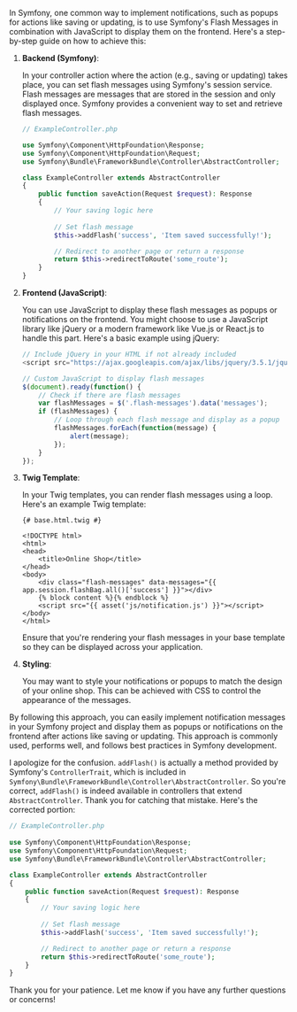 In Symfony, one common way to implement notifications, such as popups for actions like saving or updating, is to use Symfony's Flash Messages in combination with JavaScript to display them on the frontend. Here's a step-by-step guide on how to achieve this:

1. **Backend (Symfony)**:

   In your controller action where the action (e.g., saving or updating) takes place, you can set flash messages using Symfony's session service. Flash messages are messages that are stored in the session and only displayed once. Symfony provides a convenient way to set and retrieve flash messages.

   ```php
   // ExampleController.php
   
   use Symfony\Component\HttpFoundation\Response;
   use Symfony\Component\HttpFoundation\Request;
   use Symfony\Bundle\FrameworkBundle\Controller\AbstractController;
   
   class ExampleController extends AbstractController
   {
       public function saveAction(Request $request): Response
       {
           // Your saving logic here
           
           // Set flash message
           $this->addFlash('success', 'Item saved successfully!');
   
           // Redirect to another page or return a response
           return $this->redirectToRoute('some_route');
       }
   }
   ```

2. **Frontend (JavaScript)**:

   You can use JavaScript to display these flash messages as popups or notifications on the frontend. You might choose to use a JavaScript library like jQuery or a modern framework like Vue.js or React.js to handle this part. Here's a basic example using jQuery:

   ```javascript
   // Include jQuery in your HTML if not already included
   <script src="https://ajax.googleapis.com/ajax/libs/jquery/3.5.1/jquery.min.js"></script>

   // Custom JavaScript to display flash messages
   $(document).ready(function() {
       // Check if there are flash messages
       var flashMessages = $('.flash-messages').data('messages');
       if (flashMessages) {
           // Loop through each flash message and display as a popup
           flashMessages.forEach(function(message) {
               alert(message);
           });
       }
   });
   ```

3. **Twig Template**:

   In your Twig templates, you can render flash messages using a loop. Here's an example Twig template:

   ```twig
   {# base.html.twig #}

   <!DOCTYPE html>
   <html>
   <head>
       <title>Online Shop</title>
   </head>
   <body>
       <div class="flash-messages" data-messages="{{ app.session.flashBag.all()['success'] }}"></div>
       {% block content %}{% endblock %}
       <script src="{{ asset('js/notification.js') }}"></script>
   </body>
   </html>
   ```

   Ensure that you're rendering your flash messages in your base template so they can be displayed across your application.

4. **Styling**:

   You may want to style your notifications or popups to match the design of your online shop. This can be achieved with CSS to control the appearance of the messages.

By following this approach, you can easily implement notification messages in your Symfony project and display them as popups or notifications on the frontend after actions like saving or updating. This approach is commonly used, performs well, and follows best practices in Symfony development.

I apologize for the confusion. `addFlash()` is actually a method provided by Symfony's `ControllerTrait`, which is included in `Symfony\Bundle\FrameworkBundle\Controller\AbstractController`. So you're correct, `addFlash()` is indeed available in controllers that extend `AbstractController`. Thank you for catching that mistake. Here's the corrected portion:

```php
// ExampleController.php
   
use Symfony\Component\HttpFoundation\Response;
use Symfony\Component\HttpFoundation\Request;
use Symfony\Bundle\FrameworkBundle\Controller\AbstractController;

class ExampleController extends AbstractController
{
    public function saveAction(Request $request): Response
    {
        // Your saving logic here
        
        // Set flash message
        $this->addFlash('success', 'Item saved successfully!');

        // Redirect to another page or return a response
        return $this->redirectToRoute('some_route');
    }
}
```

Thank you for your patience. Let me know if you have any further questions or concerns!
